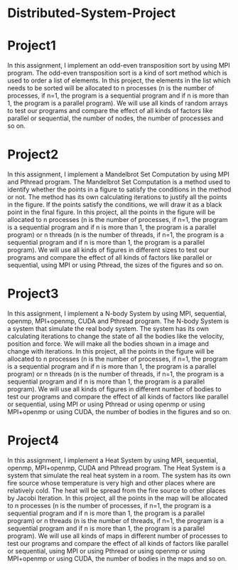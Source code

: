 # Distributed-System-Project
# Project1
In this assignment, I implement an odd-even transposition sort by 
using MPI program. The odd-even transposition sort is a kind of sort method which is 
used to order a list of elements. In this project, the elements in the list which needs to 
be sorted will be allocated to n processes (n is the number of processes, if n=1, the
program is a sequential program and if n is more than 1, the program is a parallel 
program). We will use all kinds of random arrays to test our programs and compare 
the effect of all kinds of factors like parallel or sequential, the number of nodes, the 
number of processes and so on.
# Project2
In this assignment, I implement a Mandelbrot Set Computation by 
using MPI and Pthread program. The Mandelbrot Set Computation is a method used 
to identify whether the points in a figure to satisfy the conditions in the method or not.
The method has its own calculating iterations to justify all the points in the figure. If 
the points satisfy the conditions, we will draw it as a black point in the final figure. In 
this project, all the points in the figure will be allocated to n processes (n is the 
number of processes, if n=1, the program is a sequential program and if n is more than 
1, the program is a parallel program) or n threads (n is the number of threads, if n=1, 
the program is a sequential program and if n is more than 1, the program is a parallel 
program). We will use all kinds of figures in different sizes to test our programs and 
compare the effect of all kinds of factors like parallel or sequential, using MPI or 
using Pthread, the sizes of the figures and so on.
# Project3
In this assignment, I implement a N-body System by using MPI, 
sequential, openmp, MPI+openmp, CUDA and Pthread program. The N-body System 
is a system that simulate the real body system. The system has its own calculating 
iterations to change the state of all the bodies like the velocity, position and force. We 
will make all the bodies shown in a image and change with iterations. In this project, 
all the points in the figure will be allocated to n processes (n is the number of 
processes, if n=1, the program is a sequential program and if n is more than 1, the 
program is a parallel program) or n threads (n is the number of threads, if n=1, the 
program is a sequential program and if n is more than 1, the program is a parallel 
program). We will use all kinds of figures in different number of bodies to test our 
programs and compare the effect of all kinds of factors like parallel or sequential, 
using MPI or using Pthread or using openmp or using MPI+openmp or using CUDA, 
the number of bodies in the figures and so on.
# Project4
In this assignment, I implement a Heat System by using MPI, 
sequential, openmp, MPI+openmp, CUDA and Pthread program. The Heat System is 
a system that simulate the real heat system in a room. The system has its own fire 
source whose temperature is very high and other places where are relatively cold. The 
heat will be spread from the fire source to other places by Jacobi Iteration. In this 
project, all the points in the map will be allocated to n processes (n is the number of 
processes, if n=1, the program is a sequential program and if n is more than 1, the 
program is a parallel program) or n threads (n is the number of threads, if n=1, the 
program is a sequential program and if n is more than 1, the program is a parallel 
program). We will use all kinds of maps in different number of processes to test our 
programs and compare the effect of all kinds of factors like parallel or sequential, 
using MPI or using Pthread or using openmp or using MPI+openmp or using CUDA, 
the number of bodies in the maps and so on.

